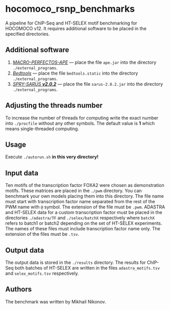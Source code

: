 # hocomoco_rsnp_benchmarks
A pipeline for ChIP-Seq and HT-SELEX motif benchmarking for HOCOMOCO v12.
It requires additional software to be placed in the specified directories.

## Additional software
1. [*MACRO-PERFECTOS-APE*](https://github.com/autosome-ru/macro-perfectos-ape) —
   place the file ```ape.jar``` into the directory ```./external_programs```.
2. [*Bedtools*](https://bedtools.readthedocs.io/en/latest/content/installation.html) —
   place the file ```bedtools.static``` into the directory ```./external_programs```.
3. [*SPRY-SARUS __v2.0.2__*](https://github.com/autosome-ru/sarus) —
   place the file ```sarus-2.0.2.jar``` into the directory ```./external_programs```.

## Adjusting the threads number
To increase the number of threads for computing write the exact number into ```./procfile```
without any other symbols. The default value is __1__ which means single-threaded computing.

## Usage
Execute ```./autorun.sh``` __in this very directory!__

## Input data
Ten motifs of the transcription factor FOXA2 were chosen as demonstration motifs.
These matrices are placed in the ```./pwm``` directory.
You can benchmark your own models placing them into this directory.
The file name must start with transcription factor name separated from the rest of the PWM name with ```@``` symbol.
The extension of the file must be ```.pwm```.
ADASTRA and HT-SELEX data for a custom transcription factor must be placed in the directories ```./adastra/TF``` and ```./selex/batchX``` respectively where ```batchX``` refers to batch1 or batch2 depending on the set of HT-SELEX experiments.
The names of these files must include transcription factor name only.
The extension of the files must be ```.tsv```.

## Output data
The output data is stored in the ```./results``` directory.
The results for ChIP-Seq both batches of HT-SELEX are written in the files ```adastra_motifs.tsv``` and ```selex_motifs.tsv``` respectively. 

## Authors
The benchmark was written by Mikhail Nikonov.
